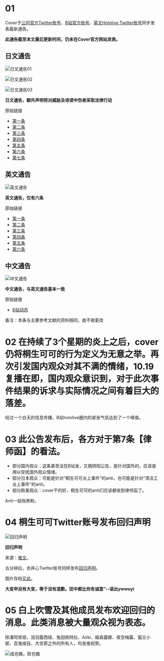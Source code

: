 # 01

Cover于[公司官方Twitter账号](https://twitter.com/cover_corp)、[B站官方账号](https://space.bilibili.com/286700005/dynamic)、[英文Hololive Twitter账号](https://twitter.com/hololive_en)同步发表最新通告。

**此通告截至本文最后更新时间，仍未在Cover官方网站发表。**

## 日文通告

![日文通告01](img-hololive-notice-jp-01.png)

![日文通告02](img-hololive-notice-jp-02.png)

![日文通告03](img-hololive-notice-jp-03.png)

**日文通告，额外声明将对威胁及诽谤中伤者采取法律行动**

原始链接

- [第一条](https://twitter.com/cover_corp/status/1317631969887318016)
- [第二条](https://twitter.com/cover_corp/status/1317631971149840385)
- [第三条](https://twitter.com/cover_corp/status/1317631972479365121)
- [第四条](https://twitter.com/cover_corp/status/1317631998265942017)
- [第五条](https://twitter.com/cover_corp/status/1317631999746560001)
- [第六条](https://twitter.com/cover_corp/status/1317632000941981696)
- [第七条](https://twitter.com/cover_corp/status/1317632788292497408)

## 英文通告

![英文通告](img-hololive-notice-en.png)

**英文通告，仅有六条**

原始链接

- [第一条](https://twitter.com/hololive_En/status/1317641891140096001)
- [第二条](https://twitter.com/hololive_En/status/1317641988171132929)
- [第三条](https://twitter.com/hololive_En/status/1317642072648609792)
- [第四条](https://twitter.com/hololive_En/status/1317642164713578498)
- [第五条](https://twitter.com/hololive_En/status/1317642244896161792)
- [第六条](https://twitter.com/hololive_En/status/1317642308901236736)


## 中文通告

![中文通告](img-hololive-notice-zh.png)

**中文通告，与英文通告基本一致**

原始链接

- [B站动态](https://t.bilibili.com/447296826428115628)

备注：本条与主要参考文献的资料相同，故不做更改

# 02 在持续了3个星期的炎上之后，cover仍将桐生可可的行为定义为无意之举。再次引发国内观众对其不满的情绪，10.19复播在即，国内观众意识到，对于此次事件结果的诉求与实际情况之间有着巨大的落差。

经过一个白天的信息传播，B站hololive圈内的紧张气氛达到了一个峰值。

# 03 此公告发布后，各方对于第7条【律师函】的看法。

- 部分国内观众：这条甚至没在B站发，又搞阴阳公告，是针对国外的，应该是用以安抚国外观众情绪。
- 部分日本观众：可能是针对“桐生可可炎上事件”的anti，也可能是针对“清洁工炎上事件”的anti。
- 部分欧美观众：cover干的好，桐生可可的anti们应该都收到律师函了。

Anti一般指黑粉。

# 04 桐生可可Twitter账号发布回归声明

![回归声明](img-coco-return-notice.jpg)

**回归声明**

来源：[推文](https://twitter.com/kiryucoco/status/1317844576682475522)。

五分钟后，赤井心Twitter账号同样发布[回归声明](https://twitter.com/akaihaato/status/1317846343138770950)。

图片存档[见此](img-haato-return-notice.jpg)。

**大变申没有大变，等于没有道歉。田中都比你有诚意”--语出ywwuyi**

# 05 白上吹雪及其他成员发布欢迎回归的消息。此类消息被大量观众视为表态。

除湊阿库娅、润羽露西娅、兔田佩特拉、Azki、姬森露娜、夜空梅露、猫又小粥、百鬼绫目、大空昴之外的所有人，均发推祝贺。

![成也箱，败也箱](img-holo-box.jpg)